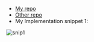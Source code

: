 * [My repo](https://github.com/Nowcarpediem/markdown-parse)
* [Other repo](https://github.com/bimai25/markdown-parse)
* My Implementation snippet 1:

![snip1](https://user-images.githubusercontent.com/94575562/155755678-859299b3-3a75-492f-b8b4-1c7e68b481ad.png)

